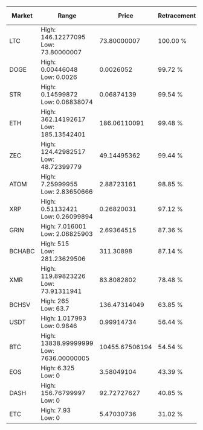 | Market | Range | Price| Retracement | Doubles to 50% |
| --- | --- | --- | --- | --- |
| LTC | High: 146.12277095<br />Low: 73.80000007 | 73.80000007 | 100.00 % | 1.49 |
| DOGE | High: 0.00446048<br />Low: 0.0026 | 0.0026052 | 99.72 % | 1.36 |
| STR | High: 0.14599872<br />Low: 0.06838074 | 0.06874139 | 99.54 % | 1.56 |
| ETH | High: 362.14192617<br />Low: 185.13542401 | 186.06110091 | 99.48 % | 1.47 |
| ZEC | High: 124.42982517<br />Low: 48.72399779 | 49.14495362 | 99.44 % | 1.76 |
| ATOM | High: 7.25999955<br />Low: 2.83650666 | 2.88723161 | 98.85 % | 1.75 |
| XRP | High: 0.51132421<br />Low: 0.26099894 | 0.26820031 | 97.12 % | 1.44 |
| GRIN | High: 7.016001<br />Low: 2.06825903 | 2.69364515 | 87.36 % | 1.69 |
| BCHABC | High: 515<br />Low: 281.23629506 | 311.30898 | 87.14 % | 1.28 |
| XMR | High: 119.89823226<br />Low: 73.91311941 | 83.8082802 | 78.48 % | 1.16 |
| BCHSV | High: 265<br />Low: 63.7 | 136.47314049 | 63.85 % | 1.20 |
| USDT | High: 1.017993<br />Low: 0.9846 | 0.99914734 | 56.44 % | 1.00 |
| BTC | High: 13838.99999999<br />Low: 7636.00000005 | 10455.67506194 | 54.54 % | 1.03 |
| EOS | High: 6.325<br />Low: 0 | 3.58049104 | 43.39 % | 0.00 |
| DASH | High: 156.76799997<br />Low: 0 | 92.72727627 | 40.85 % | 0.00 |
| ETC | High: 7.93<br />Low: 0 | 5.47030736 | 31.02 % | 0.00 |
